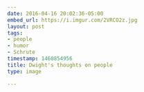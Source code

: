 ```yaml
---
date: 2016-04-16 20:02:36-05:00
embed_url: https://i.imgur.com/2VRCO2z.jpg
layout: post
tags:
- people
- humor
- Schrute
timestamp: 1460854956
title: Dwight's thoughts on people
type: image

---
```

<img src="https://i.imgur.com/2VRCO2z.jpg" alt="" />

